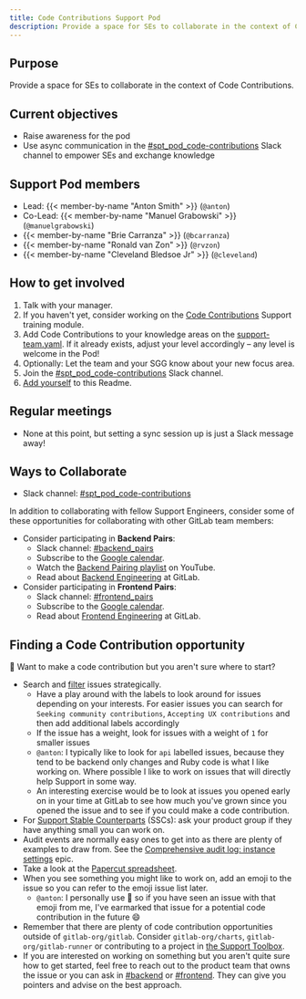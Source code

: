 ```yaml
---
title: Code Contributions Support Pod
description: Provide a space for SEs to collaborate in the context of Code Contributions.
---
```


## Purpose

Provide a space for SEs to collaborate in the context of Code Contributions.

## Current objectives

- Raise awareness for the pod
- Use async communication in the [#spt_pod_code-contributions](https://gitlab.slack.com/archives/C05DUHAG3EY) Slack channel to empower SEs and exchange knowledge

## Support Pod members

- Lead: {{< member-by-name "Anton Smith" >}} (`@anton`)
- Co-Lead: {{< member-by-name "Manuel Grabowski" >}} (`@manuelgrabowski`)
- {{< member-by-name "Brie Carranza" >}} (`@bcarranza`)
- {{< member-by-name "Ronald van Zon" >}} (`@rvzon`)
- {{< member-by-name "Cleveland Bledsoe Jr" >}} (`@cleveland`)

## How to get involved

1. Talk with your manager.
1. If you haven't yet, consider working on the [Code Contributions](https://gitlab.com/gitlab-com/support/support-training/-/blob/master/.gitlab/issue_templates/Code%20Contributions.md) Support training module.
1. Add Code Contributions to your knowledge areas on the [support-team.yaml](https://gitlab.com/gitlab-com/support/team/-/blob/master/data/support-team.yaml). If it already exists, adjust your level accordingly – any level is welcome in the Pod!
1. Optionally: Let the team and your SGG know about your new focus area.
1. Join the [#spt_pod_code-contributions](https://gitlab.slack.com/archives/C05DUHAG3EY) Slack channel.
1. [Add yourself](https://gitlab.com/gitlab-com/support/support-pods/-/edit/main/Code%20Contributions/README.md) to this Readme.

## Regular meetings

- None at this point, but setting a sync session up is just a Slack message away!

## Ways to Collaborate

- Slack channel: [#spt_pod_code-contributions](https://gitlab.slack.com/archives/C05DUHAG3EY)

In addition to collaborating with fellow Support Engineers, consider some of these opportunities for collaborating with other GitLab team members:

- Consider participating in **Backend Pairs**:
  - Slack channel: [#backend_pairs](https://gitlab.slack.com/archives/CLX2Z53A5)
  - Subscribe to the [Google calendar](https://calendar.google.com/calendar/u/0?cid=Y18waWFhcmdxdjUzZGY4cmR1N2g5YmhiNHBpZ0Bncm91cC5jYWxlbmRhci5nb29nbGUuY29t).
  - Watch the [Backend Pairing playlist](https://www.youtube.com/playlist?list=PL05JrBw4t0KrMuuWVieMsCG2XHWBCJi_2) on YouTube.
  - Read about [Backend Engineering](https://handbook.gitlab.com/job-families/engineering/backend-engineer/) at GitLab.
- Consider participating in **Frontend Pairs**:
  - Slack channel: [#frontend_pairs](https://gitlab.slack.com/archives/CGWPX7516)
  - Subscribe to the [Google calendar](https://calendar.google.com/calendar/u/1?cid=Y18waWFhcmdxdjUzZGY4cmR1N2g5YmhiNHBpZ0Bncm91cC5jYWxlbmRhci5nb29nbGUuY29t).
  - Read about [Frontend Engineering](https://handbook.gitlab.com/job-families/engineering/development/frontend/) at GitLab.

## Finding a Code Contribution opportunity

🌊 Want to make a code contribution but you aren't sure where to start?

- Search and [filter](https://docs.gitlab.com/ee/user/project/issues/managing_issues.html#filter-the-list-of-issues) issues strategically.
  - Have a play around with the labels to look around for issues depending on your interests. For easier issues you can search for `Seeking community contributions`, `Accepting UX contributions` and then add additional labels accordingly
  - If the issue has a weight, look for issues with a weight of `1` for smaller issues
  - `@anton`: I typically like to look for `api` labelled issues, because they tend to be backend only changes and Ruby code is what I like working on. Where possible I like to work on issues that will directly help Support in some way.
  - An interesting exercise would be to look at issues you opened early on in your time at GitLab to see how much you've grown since you opened the issue and to see if you could make a code contribution.
- For [Support Stable Counterparts](/handbook/support/support-stable-counterparts/) (SSCs): ask your product group if they have anything small you can work on.
- Audit events are normally easy ones to get into as there are plenty of examples to draw from. See the [Comprehensive audit log: instance settings](https://gitlab.com/groups/gitlab-org/-/epics/476) epic.
- Take a look at the [Papercut spreadsheet](https://docs.google.com/spreadsheets/d/1qFYgeSGbePumjViTbUr7Jn7T6emlDyxshw4YPb6YzEs/edit#gid=0).
- When you see something you might like to work on, add an emoji to the issue so you can refer to the emoji issue list later.
  - `@anton`: I personally use :ant: so if you have seen an issue with that emoji from me, I've earmarked that issue for a potential code contribution in the future :smile:
- Remember that there are plenty of code contribution opportunities outside of `gitlab-org/gitlab`. Consider `gitlab-org/charts`, `gitlab-org/gitlab-runner` or contributing to a project in [the Support Toolbox](https://gitlab.com/gitlab-com/support/toolbox).
- If you are interested on working on something but you aren't quite sure how to get started, feel free to reach out to the product team that owns the issue or you can ask in [#backend](https://gitlab.enterprise.slack.com/archives/C8HG8D9MY) or [#frontend](https://gitlab.enterprise.slack.com/archives/C0GQHHPGW). They can give you pointers and advise on the best approach.

